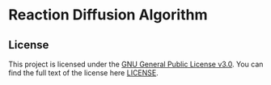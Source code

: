 # Reaction Diffusion Algorithm

## License

This project is licensed under the [GNU General Public License v3.0](LICENSE). You can find the full text of the license here [LICENSE](LICENSE).